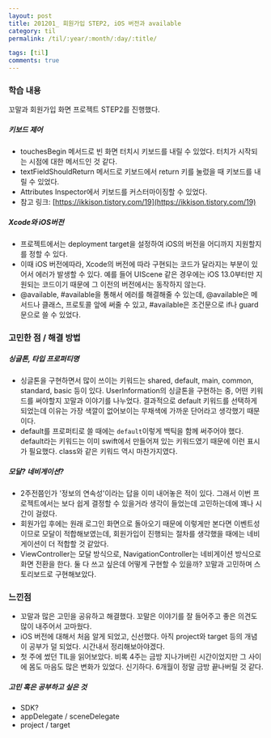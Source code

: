 ```yaml
---
layout: post
title: 201201_ 회원가입 STEP2, iOS 버전과 available
category: til
permalink: /til/:year/:month/:day/:title/

tags: [til]
comments: true
---
```


### 학습 내용
 꼬말과 회원가입 화면 프로젝트 STEP2를 진행했다.

 ##### 키보드 제어
 - touchesBegin 메서드로 빈 화면 터치시 키보드를 내릴 수 있었다. 터치가 시작되는 시점에 대한 메서드인 것 같다.
 - textFieldShouldReturn 메서드로 키보드에서 return 키를 눌렀을 때 키보드를 내릴 수 있었다.
 - Attributes Inspector에서 키보드를 커스터마이징할 수 있었다.
 - 참고 링크: [https://ikkison.tistory.com/19](https://ikkison.tistory.com/19)

 ##### Xcode와 iOS버전
- 프로젝트에서는 deployment target을 설정하여 iOS의 버전을 어디까지 지원할지를 정할 수 있다.
- 이때 iOS 버전에따라, Xcode의 버전에 따라 구현되는 코드가 달라지는 부분이 있어서 에러가 발생할 수 있다. 예를 들어 UIScene 같은 경우에는 iOS 13.0부터만 지원되는 코드이기 때문에 그 이전의 버전에서는 동작하지 않는다.
- @available, #available을 통해서 에러를 해결해줄 수 있는데, @available은 메서드나 클래스, 프로토콜  앞에 써줄 수 있고, #available은 조건문으로 if나 guard문으로 쓸 수 있었다.


 ### 고민한 점 / 해결 방법   
 ##### 싱글톤, 타입 프로퍼티명
 - 싱글톤을 구현하면서 많이 쓰이는 키워드는 shared, default, main, common, standard, basic 등이 있다. UserInformation의 싱글톤을 구현하는 중, 어떤 키워드를 써야할지 꼬말과 이야기를 나누었다. 결과적으로 default 키워드를 선택하게 되었는데 이유는 가장 색깔이 없어보이는 무채색에 가까운 단어라고 생각했기 때문이다.
- default를 프로퍼티로 쓸 때에는 `default`이렇게 백틱을 함께 써주어야 했다. default라는 키워드는 이미 swift에서 만들어져 있는 키워드였기 때문에 이런 표시가 필요했다. class와 같은 키워드 역시 마찬가지였다.

##### 모달? 네비게이션?
- 2주전쯤인가 '정보의 연속성'이라는 답을 이미 내어놓은 적이 있다. 그래서 이번 프로젝트에서는 보다 쉽게 결정할 수 있을거라 생각이 들었는데 고민하는데에 꽤나 시간이 걸렸다.
- 회원가입 후에는 원래 로그인 화면으로 돌아오기 때문에 이렇게만 본다면 이벤트성이므로 모달이 적합해보였는데, 회원가입이 진행되는 절차를 생각했을 때에는 네비게이션이 더 적합할 것 같았다.
- ViewController는 모달 방식으로, NavigationController는 네비게이션 방식으로 화면 전환을 한다. 둘 다 쓰고 싶은데 어떻게 구현할 수 있을까? 꼬말과 고민하며 스토리보드로 구현해보았다.


### 느낀점
  - 꼬말과 많은 고민을 공유하고 해결했다. 꼬말은 이야기를 잘 들어주고 좋은 의견도 많이 내주어서 고마웠다.
  - iOS 버전에 대해서 처음 알게 되었고, 신선했다. 아직 project와 target 등의 개념이 공부가 덜 되었다. 시간내서 정리해보아야겠다.
  - 첫 주에 썼던 TIL을 읽어보았다. 비록 4주는 금방 지나가버린 시간이었지만 그 사이에 몸도 마음도 많은 변화가 있었다. 신기하다. 6개월이 정말 금방 끝나버릴 것 같다. 
  
  ##### 고민 혹은 공부하고 싶은 것
  - SDK?
  - appDelegate / sceneDelegate
  - project / target
